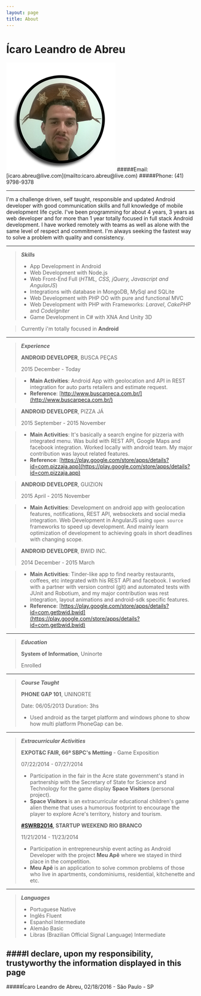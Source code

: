```yaml
---
layout: page
title: About
---
```

Ícaro Leandro de Abreu
======
<img src="/images/its_a_me.png" alt="It's a me Ícaro!" style="margin-left:auto;margin-right:auto" />
#####Email: [icaro.abreu@live.com](mailto:icaro.abreu@live.com)
#####Phone: (41) 9798-9378

----------

I'm a challenge driven, self taught, responsible and updated Android developer with good communication skills and full knowledge of mobile development life cycle. I've been programming for about 4 years, 3 years as web developer and for more than 1 year totally focused in full stack Android development. I have worked remotely with teams as well as alone with the same level of respect and commitment. I'm always seeking the fastest way to solve a problem with quality and consistency.

----------

> ***Skills***
> 
> - App Development in Android
> - Web Development with Node.js 
> - Web Front-End Full (*HTML, CSS, jQuery, Javascript and AngularJS*)
> - Integrations with database in MongoDB, MySql and SQLite
> - Web Development with PHP OO with pure and functional MVC
> - Web Development with PHP with Frameworks: *Laravel*, *CakePHP* and *CodeIgniter*
> - Game Development in C# with XNA And Unity 3D


> Currently i'm totally focused in **Android**

----------

> ***Experience***
>
>**ANDROID DEVELOPER**, BUSCA PEÇAS
>
>2015 December - Today

> - **Main Activities**: Android App with geolocation and API in REST integration for auto parts retailers and estimate request.
> - **Reference**: [http://www.buscarpeca.com.br/](http://www.buscarpeca.com.br/)

>**ANDROID DEVELOPER**, PIZZA JÁ
>
>2015 September - 2015 November

> - **Main Activities**: It's basically a search engine for pizzeria with integrated menu. Was build with REST API, Google Maps and facebook integration. Worked locally with android team. My major contribution was layout related features.
> - **Reference**: [https://play.google.com/store/apps/details?id=com.pizzaja.app](https://play.google.com/store/apps/details?id=com.pizzaja.app)

>**ANDROID DEVELOPER**, GUIZION
>
>2015 April - 2015 November

> - **Main Activities**: Development on android app with geolocation features, notifications, REST API, websockets and social media integration. Web Development in AngularJS using `open source` frameworks to speed up development. And mainly learn optimization of development to achieving goals in short deadlines with changing scope.

>**ANDROID DEVELOPER**, BWID INC.
>
>2014 December - 2015 March

> - **Main Activities**: Tinder-like app to find nearby restaurants, coffees, etc integrated with his REST API and facebook. I worked with a partner with version control (git) and automated tests with JUnit and Robotium, and my major contribution was rest integration, layout animations and android-sdk specific features.  
> - **Reference**: [https://play.google.com/store/apps/details?id=com.getbwid.bwid](https://play.google.com/store/apps/details?id=com.getbwid.bwid)

----------

> ***Education***
> 
> **System of Information**, Uninorte
>
> Enrolled

----------

>***Course Taught***
>
>**PHONE GAP 101**, UNINORTE
>
> Date: 06/05/2013
> Duration: 3hs
>
> - Used android as the target platform and windows phone to show how multi platform PhoneGap can be.

----------

>***Extracurricular Activities***
>
>**EXPOT&C FAIR, 66ª SBPC's Metting** - Game Exposition
>
> 07/22/2014 - 07/27/2014 
>
> - Participation in the fair in the Acre state government's stand in partnership with the Secretary of State for Science and Technology for the game display **Space Visitors** (personal project). 
> - **Space Visitors** is an extracurricular educational children's game alien theme that uses a humorous footprint to encourage the player to explore Acre's territory, history and tourism.
>
>**[#SWRB2014](https://twitter.com/hashtag/swrb2014), STARTUP WEEKEND RIO BRANCO**
>
>11/21/2014 - 11/23/2014 
>
> - Participation in entrepreneurship event acting as Android Developer with the project **Meu Apê** where we stayed in third place in the competition. 
> - **Meu Apê** is an application to solve common problems of those who live in apartments, condominiums, residential, kitchenette and etc.


----------

> ***Languages***
>  
>  - Portuguese Native
>  - Inglês Fluent
>  - Espanhol Intermediate
>  - Alemão Basic
>  - Libras (Brazilian Official Signal Language) Intermediate


####I declare, upon my responsibility, trustyworthy the information displayed in this page
----------
#####Ícaro Leandro de Abreu,
02/18/2016 - São Paulo - SP
